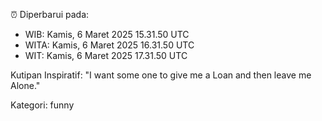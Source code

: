 ⏰ Diperbarui pada:
- WIB: Kamis, 6 Maret 2025 15.31.50 UTC
- WITA: Kamis, 6 Maret 2025 16.31.50 UTC
- WIT: Kamis, 6 Maret 2025 17.31.50 UTC

Kutipan Inspiratif:
"I want some one to give me a Loan and then leave me Alone."


Kategori: funny

